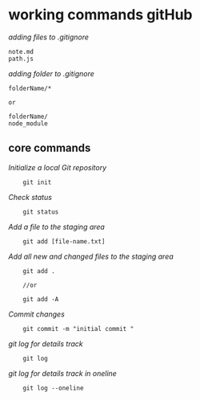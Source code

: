 # working commands gitHub

_adding files to .gitignore_

    note.md
    path.js

_adding folder to .gitignore_

    folderName/*

    or

    folderName/
    node_module
    
## core commands

_Initialize a local Git repository_

        git init

_Check status_

        git status

_Add a file to the staging area_

        git add [file-name.txt]

_Add all new and changed files to the staging area_

        git add .

        //or

        git add -A

_Commit changes_

        git commit -m "initial commit "

_git log for details track_

        git log

_git log for details track in oneline_

        git log --oneline


